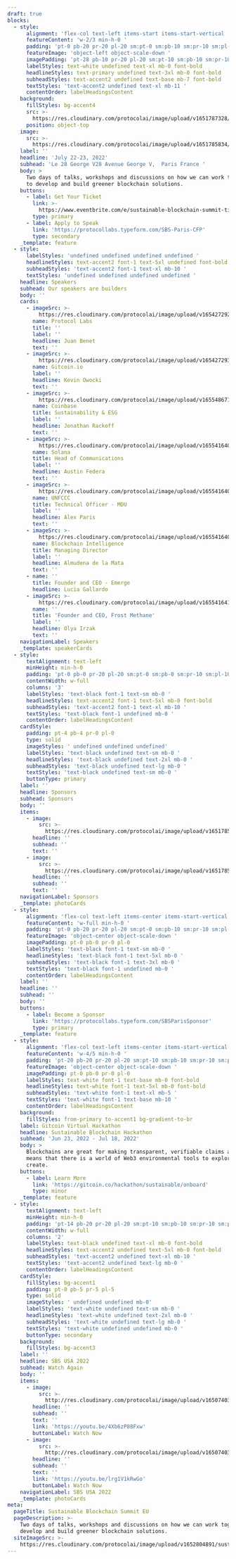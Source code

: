 ```yaml
---
draft: true
blocks:
  - style:
      alignment: 'flex-col text-left items-start items-start-vertical '
      featureContent: 'w-2/3 min-h-0 '
      padding: 'pt-0 pb-20 pr-20 pl-20 sm:pt-0 sm:pb-10 sm:pr-10 sm:pl-10'
      featureImage: 'object-left object-scale-down '
      imagePadding: 'pt-28 pb-10 pr-20 pl-20 sm:pt-10 sm:pb-10 sm:pr-10 sm:pl-10'
      labelStyles: text-white undefined text-xl mb-0 font-bold
      headlineStyles: text-primary undefined text-3xl mb-0 font-bold
      subheadStyles: text-accent2 undefined text-base mb-7 font-bold
      textStyles: 'text-accent2 undefined text-xl mb-11 '
      contentOrder: labelHeadingsContent
    background:
      fillStyles: bg-accent4
      src: >-
        https://res.cloudinary.com/protocolai/image/upload/v1651787328/sustainable-blockchain/banner-background_kjnfxs.svg
      position: object-top
    image:
      src: >-
        https://res.cloudinary.com/protocolai/image/upload/v1651785834/sustainable-blockchain/sustainable-blockchain-logo_b9ofib.svg
    label: ''
    headline: 'July 22-23, 2022'
    subhead: 'Le 28 George V28 Avenue George V,  Paris France '
    body: >
      Two days of talks, workshops and discussions on how we can work together
      to develop and build greener blockchain solutions.
    buttons:
      - label: Get Your Ticket
        link: >-
          https://www.eventbrite.com/e/sustainable-blockchain-summit-tickets-336114797407
        type: primary
      - label: Apply to Speak
        link: 'https://protocollabs.typeform.com/SBS-Paris-CFP'
        type: secondary
    _template: feature
  - style:
      labelStyles: 'undefined undefined undefined undefined '
      headlineStyles: text-accent2 font-1 text-5xl undefined font-bold
      subheadStyles: 'text-accent2 font-1 text-xl mb-10 '
      textStyles: 'undefined undefined undefined undefined '
    headline: Speakers
    subhead: Our speakers are builders
    body: ''
    cards:
      - imageSrc: >-
          https://res.cloudinary.com/protocolai/image/upload/v1654272929/sustainable-blockchain/bio-juan-benet_cdu55r.png
        name: Protocol Labs
        title: ''
        label: ''
        headline: Juan Benet
        text: ''
      - imageSrc: >-
          https://res.cloudinary.com/protocolai/image/upload/v1654272937/sustainable-blockchain/bio-kevin-owocki_ensdlm.png
        name: Gitcoin.io
        label: ''
        headline: Kevin Owocki
        text: ''
      - imageSrc: >-
          https://res.cloudinary.com/protocolai/image/upload/v1655486718/sustainable-blockchain/bio-jonathan-rackoff_ljdtqd.jpg
        name: Coinbase
        title: Sustainability & ESG
        label: ''
        headline: Jonathan Rackoff
        text: ''
      - imageSrc: >-
          https://res.cloudinary.com/protocolai/image/upload/v1655416409/sustainable-blockchain/bio-austin_federa_rodxzj.jpg
        name: Solana
        title: Head of Communications
        label: ''
        headline: Austin Federa
        text: ''
      - imageSrc: >-
          https://res.cloudinary.com/protocolai/image/upload/v1655416404/sustainable-blockchain/bio-alex-paris_qh49sl.jpg
        name: UNFCCC
        title: Technical Officer - MDU
        label: ''
        headline: Alex Paris
        text: ''
      - imageSrc: >-
          https://res.cloudinary.com/protocolai/image/upload/v1655416406/sustainable-blockchain/bio-almudena-delamata_wguo4m.jpg
        name: Blockchain Intelligence
        title: Managing Director
        label: ''
        headline: Almudena de la Mata
        text: ''
      - name: ''
        title: Founder and CEO - Emerge
        headline: Lucia Gallardo
      - imageSrc: >-
          https://res.cloudinary.com/protocolai/image/upload/v1655416417/sustainable-blockchain/bio-olya_irzak_vbfmlw.jpg
        name: ''
        title: 'Founder and CEO, Frost Methane'
        label: ''
        headline: Olya Irzak
        text: ''
    navigationLabel: Speakers
    _template: speakerCards
  - style:
      textAlignment: text-left
      minHeight: min-h-0
      padding: 'pt-0 pb-0 pr-20 pl-20 sm:pt-0 sm:pb-0 sm:pr-10 sm:pl-10'
      contentWidth: w-full
      columns: '3'
      labelStyles: 'text-black font-1 text-sm mb-0 '
      headlineStyles: text-accent2 font-1 text-5xl mb-0 font-bold
      subheadStyles: 'text-accent2 font-1 text-xl mb-10 '
      textStyles: 'text-black font-1 undefined mb-0 '
      contentOrder: labelHeadingsContent
    cardStyle:
      padding: pt-4 pb-4 pr-0 pl-0
      type: solid
      imageStyles: ' undefined undefined undefined'
      labelStyles: 'text-black undefined text-sm mb-0 '
      headlineStyles: 'text-black undefined text-2xl mb-0 '
      subheadStyles: 'text-black undefined text-lg mb-0 '
      textStyles: 'text-black undefined text-sm mb-0 '
      buttonType: primary
    label: ''
    headline: Sponsors
    subhead: Sponsors
    body: ''
    items:
      - image:
          src: >-
            https://res.cloudinary.com/protocolai/image/upload/v1651785833/sustainable-blockchain/protocol-labs_hvocql.svg
        headline: ''
        subhead: ''
        text: ''
      - image:
          src: >-
            https://res.cloudinary.com/protocolai/image/upload/v1651785834/sustainable-blockchain/filecoin-foundation_ulljtq.svg
        headline: ''
        subhead: ''
        text: ''
    navigationLabel: Sponsors
    _template: photoCards
  - style:
      alignment: 'flex-col text-left items-center items-start-vertical '
      featureContent: 'w-full min-h-0 '
      padding: 'pt-0 pb-20 pr-20 pl-20 sm:pt-0 sm:pb-10 sm:pr-10 sm:pl-10'
      featureImage: 'object-center object-scale-down '
      imagePadding: pt-0 pb-0 pr-0 pl-0
      labelStyles: 'text-black font-1 text-sm mb-0 '
      headlineStyles: 'text-black font-1 text-5xl mb-0 '
      subheadStyles: 'text-black font-1 text-3xl mb-0 '
      textStyles: 'text-black font-1 undefined mb-0 '
      contentOrder: labelHeadingsContent
    label: ''
    headline: ''
    subhead: ''
    body: ''
    buttons:
      - label: Become a Sponsor
        link: 'https://protocollabs.typeform.com/SBSParisSponsor'
        type: primary
    _template: feature
  - style:
      alignment: 'flex-col text-left items-center items-start-vertical '
      featureContent: 'w-4/5 min-h-0 '
      padding: 'pt-20 pb-20 pr-20 pl-20 sm:pt-10 sm:pb-10 sm:pr-10 sm:pl-10'
      featureImage: 'object-center object-scale-down '
      imagePadding: pt-0 pb-0 pr-0 pl-0
      labelStyles: text-white font-1 text-base mb-0 font-bold
      headlineStyles: text-white font-1 text-5xl mb-0 font-bold
      subheadStyles: 'text-white font-1 text-xl mb-5 '
      textStyles: 'text-white font-1 text-base mb-10 '
      contentOrder: labelHeadingsContent
    background:
      fillStyles: from-primary to-accent1 bg-gradient-to-br
    label: Gitcoin Virtual Hackathon
    headline: Sustainable Blockchain Hackathon
    subhead: 'Jun 23, 2022 - Jul 18, 2022'
    body: >
      Blockchains are great for making transparent, verifiable claims and this
      means that there is a world of Web3 environmental tools to explore and
      create.
    buttons:
      - label: Learn More
        link: 'https://gitcoin.co/hackathon/sustainable/onboard'
        type: minor
    _template: feature
  - style:
      textAlignment: text-left
      minHeight: min-h-0
      padding: 'pt-14 pb-20 pr-20 pl-20 sm:pt-10 sm:pb-10 sm:pr-10 sm:pl-10'
      contentWidth: w-full
      columns: '2'
      labelStyles: text-black undefined text-xl mb-0 font-bold
      headlineStyles: text-accent2 undefined text-5xl mb-0 font-bold
      subheadStyles: 'text-accent2 undefined text-xl mb-10 '
      textStyles: 'text-accent2 undefined text-lg mb-0 '
      contentOrder: labelHeadingsContent
    cardStyle:
      fillStyles: bg-accent1
      padding: pt-0 pb-5 pr-5 pl-5
      type: solid
      imageStyles: ' undefined undefined mb-0'
      labelStyles: 'text-white undefined text-sm mb-0 '
      headlineStyles: 'text-white undefined text-2xl mb-0 '
      subheadStyles: 'text-white undefined text-lg mb-0 '
      textStyles: 'text-white undefined undefined mb-0 '
      buttonType: secondary
    background:
      fillStyles: bg-accent3
    label: ''
    headline: SBS USA 2022
    subhead: Watch Again
    body: ''
    items:
      - image:
          src: >-
            http://res.cloudinary.com/protocolai/image/upload/v1650740340/events-filecoin/02-DecarbonizeCrypto_f5y8ma.png
        headline: ''
        subhead: ''
        text: ''
        link: 'https://youtu.be/4Xb6zP88Fxw'
        buttonLabel: Watch Now
      - image:
          src: >-
            http://res.cloudinary.com/protocolai/image/upload/v1650740349/events-filecoin/04-IncentivizingCollective_mribo5.png
        headline: ''
        subhead: ''
        text: ''
        link: 'https://youtu.be/lrg1V1kRwGo'
        buttonLabel: Watch Now
    navigationLabel: SBS USA 2022
    _template: photoCards
meta:
  pageTitle: Sustainable Blockchain Summit EU
  pageDescription: >-
    Two days of talks, workshops and discussions on how we can work together to
    develop and build greener blockchain solutions.
  siteImageSrc: >-
    https://res.cloudinary.com/protocolai/image/upload/v1652804891/sustainable-blockchain/sustainable-blockchain-social_olpshl.jpg
---
```


